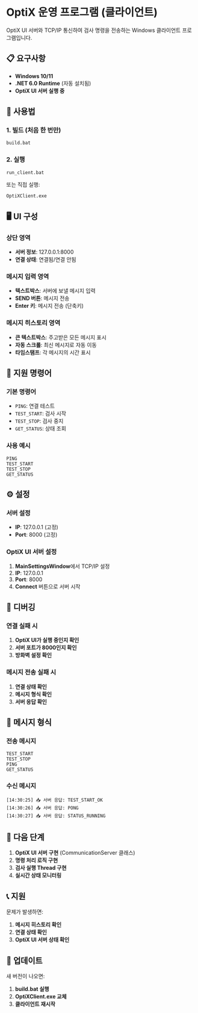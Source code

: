 # OptiX 운영 프로그램 (클라이언트)

OptiX UI 서버와 TCP/IP 통신하여 검사 명령을 전송하는 Windows 클라이언트 프로그램입니다.

## 📋 요구사항

- **Windows 10/11**
- **.NET 6.0 Runtime** (자동 설치됨)
- **OptiX UI 서버 실행 중**

## 🚀 사용법

### 1. 빌드 (처음 한 번만)
```bash
build.bat
```

### 2. 실행
```bash
run_client.bat
```

또는 직접 실행:
```bash
OptiXClient.exe
```

## 🖥️ UI 구성

### **상단 영역**
- **서버 정보**: 127.0.0.1:8000
- **연결 상태**: 연결됨/연결 안됨

### **메시지 입력 영역**
- **텍스트박스**: 서버에 보낼 메시지 입력
- **SEND 버튼**: 메시지 전송
- **Enter 키**: 메시지 전송 (단축키)

### **메시지 히스토리 영역**
- **큰 텍스트박스**: 주고받은 모든 메시지 표시
- **자동 스크롤**: 최신 메시지로 자동 이동
- **타임스탬프**: 각 메시지의 시간 표시

## 📡 지원 명령어

### 기본 명령어
- `PING`: 연결 테스트
- `TEST_START`: 검사 시작
- `TEST_STOP`: 검사 중지
- `GET_STATUS`: 상태 조회

### 사용 예시
```
PING
TEST_START
TEST_STOP
GET_STATUS
```

## ⚙️ 설정

### 서버 설정
- **IP**: 127.0.0.1 (고정)
- **Port**: 8000 (고정)

### OptiX UI 서버 설정
1. **MainSettingsWindow**에서 TCP/IP 설정
2. **IP**: 127.0.0.1
3. **Port**: 8000
4. **Connect** 버튼으로 서버 시작

## 🔧 디버깅

### 연결 실패 시
1. **OptiX UI가 실행 중인지 확인**
2. **서버 포트가 8000인지 확인**
3. **방화벽 설정 확인**

### 메시지 전송 실패 시
1. **연결 상태 확인**
2. **메시지 형식 확인**
3. **서버 응답 확인**

## 📝 메시지 형식

### 전송 메시지
```
TEST_START
TEST_STOP
PING
GET_STATUS
```

### 수신 메시지
```
[14:30:25] 📥 서버 응답: TEST_START_OK
[14:30:26] 📥 서버 응답: PONG
[14:30:27] 📥 서버 응답: STATUS_RUNNING
```

## 🎯 다음 단계

1. **OptiX UI 서버 구현** (CommunicationServer 클래스)
2. **명령 처리 로직 구현**
3. **검사 실행 Thread 구현**
4. **실시간 상태 모니터링**

## 📞 지원

문제가 발생하면:
1. **메시지 히스토리 확인**
2. **연결 상태 확인**
3. **OptiX UI 서버 상태 확인**

## 🔄 업데이트

새 버전이 나오면:
1. **build.bat 실행**
2. **OptiXClient.exe 교체**
3. **클라이언트 재시작**